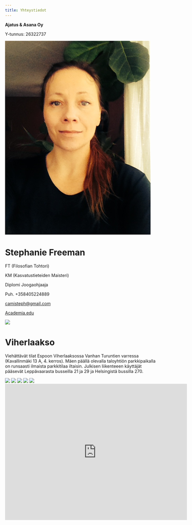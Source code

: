 ```yaml
---
title: Yhteystiedot
---
```


<div itemscope itemtype="http://data-vocabulary.org/Person">

**<span itemprop="affiliation">Ajatus & Asana Oy</span>**

Y-tunnus: 26322737

<img itemprop="photo" class="stefi" src="/img/stefi2.jpg" />

**<span itemprop="name">Stephanie Freeman</span>**
=====================

FT (Filosofian Tohtori)

KM (Kasvatustieteiden Maisteri)

<span itemprop="role">Diplomi Joogaohjaaja</span>

Puh. +358405224889

[camisteph@gmail.com](mailto:camisteph@gmail.com)

[Academia.edu](http://helsinki.academia.edu/NStephanieFreeman)

</div>

<a href="http://www.yrittajat.fi"><img src="http://www.yrittajat.fi/File/d43ca32a-6144-4db1-b19c-6275371de523/SY_jasenyritys_150x75px.jpg" /></a>


**Viherlaakso**
===============

Viehättävät tilat Espoon Viherlaaksossa Vanhan Turuntien varressa (Kavallinmäki 13 A, 4. kerros). Mäen päällä olevalla taloyhtiön parkkipaikalla on runsaasti ilmaista parkkitilaa iltaisin. Julkisen liikenteeen käyttäjät pääsevät Leppävaarasta busseilla 21 ja 29 ja Helsingistä bussilla 270.

<image class="side-image" src="/img/viher1.jpg"/>
<image class="side-image" src="/img/viher2.jpg"/>
<image class="side-image" src="/img/viher3.jpg"/>
<image class="side-image" src="/img/viher4.jpg"/>
<image class="side-image" src="/img/viher5.jpg"/>

<iframe src="https://www.google.com/maps/embed?pb=!1m18!1m12!1m3!1d1981.3967192994915!2d24.7372834!3d60.223812499999866!2m3!1f0!2f0!3f0!3m2!1i1024!2i768!4f13.1!3m3!1m2!1s0x468df41ce1bf5bc1%3A0xe885cd13348378e2!2sKavallinm%C3%A4ki+13%2C+02710+Espoo!5e0!3m2!1sfi!2sfi!4v1405882203459" width="600" height="450" frameborder="0" style="border:0" class="location-map"></iframe>


